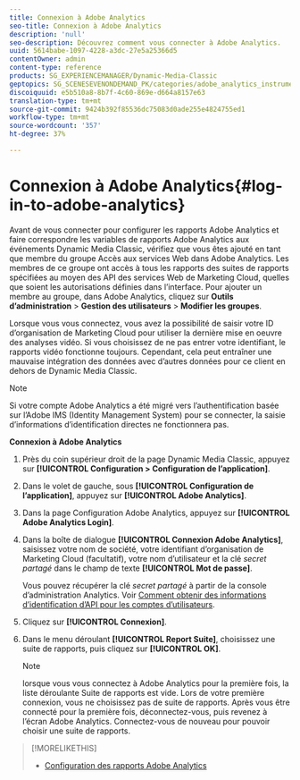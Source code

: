 ```yaml
---
title: Connexion à Adobe Analytics
seo-title: Connexion à Adobe Analytics
description: 'null'
seo-description: Découvrez comment vous connecter à Adobe Analytics.
uuid: 5614babe-1097-4228-a3dc-27e5a25366d5
contentOwner: admin
content-type: reference
products: SG_EXPERIENCEMANAGER/Dynamic-Media-Classic
geptopics: SG_SCENESEVENONDEMAND_PK/categories/adobe_analytics_instrumentation_kit
discoiquuid: e5b510a8-8b7f-4c60-869e-d664a8157e63
translation-type: tm+mt
source-git-commit: 9424b392f85536dc75083d0ade255e4824755ed1
workflow-type: tm+mt
source-wordcount: '357'
ht-degree: 37%

---
```



# Connexion à Adobe Analytics{#log-in-to-adobe-analytics}

Avant de vous connecter pour configurer les rapports Adobe Analytics et faire correspondre les variables de rapports Adobe Analytics aux événements Dynamic Media Classic, vérifiez que vous êtes ajouté en tant que membre du groupe Accès aux services Web dans Adobe Analytics. Les membres de ce groupe ont accès à tous les rapports des suites de rapports spécifiées au moyen des API des services Web de Marketing Cloud, quelles que soient les autorisations définies dans l’interface. Pour ajouter un membre au groupe, dans Adobe Analytics, cliquez sur **Outils d’administration** > **Gestion des utilisateurs** > **Modifier les groupes**.

Lorsque vous vous connectez, vous avez la possibilité de saisir votre ID d’organisation de Marketing Cloud pour utiliser la dernière mise en oeuvre des analyses vidéo. Si vous choisissez de ne pas entrer votre identifiant, le rapports vidéo fonctionne toujours. Cependant, cela peut entraîner une mauvaise intégration des données avec d’autres données pour ce client en dehors de Dynamic Media Classic.

>[!NOTE]
>
>Si votre compte Adobe Analytics a été migré vers l’authentification basée sur l’Adobe IMS (Identity Management System) pour se connecter, la saisie d’informations d’identification directes ne fonctionnera pas.

**Connexion à Adobe Analytics**

1. Près du coin supérieur droit de la page Dynamic Media Classic, appuyez sur **[!UICONTROL Configuration > Configuration de l’application]**.
1. Dans le volet de gauche, sous **[!UICONTROL Configuration de l’application]**, appuyez sur **[!UICONTROL Adobe Analytics]**.
1. Dans la page Configuration Adobe Analytics, appuyez sur **[!UICONTROL Adobe Analytics Login]**.
1. Dans la boîte de dialogue **[!UICONTROL Connexion Adobe Analytics]**, saisissez votre nom de société, votre identifiant d’organisation de Marketing Cloud (facultatif), votre nom d’utilisateur et la clé *secret partagé* dans le champ de texte **[!UICONTROL Mot de passe]**.

   Vous pouvez récupérer la clé *secret partagé* à partir de la console d’administration Analytics. Voir [Comment obtenir des informations d’identification d’API pour les comptes d’utilisateurs](https://helpx.adobe.com/analytics/kb/how-to-get-api-credentials-for-user-accounts-.html).

1. Cliquez sur **[!UICONTROL Connexion]**.
1. Dans le menu déroulant **[!UICONTROL Report Suite]**, choisissez une suite de rapports, puis cliquez sur **[!UICONTROL OK]**.

   >[!NOTE]
   >
   >lorsque vous vous connectez à Adobe Analytics pour la première fois, la liste déroulante Suite de rapports est vide. Lors de votre première connexion, vous ne choisissez pas de suite de rapports. Après vous être connecté pour la première fois, déconnectez-vous, puis revenez à l’écran Adobe Analytics. Connectez-vous de nouveau pour pouvoir choisir une suite de rapports.

>[!MORELIKETHIS]
>
>* [Configuration des rapports Adobe Analytics](configuring-analytics-reports.md#configuring_adobe_analytics_reports)

